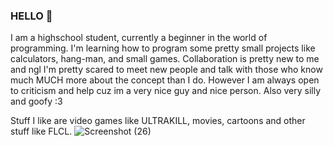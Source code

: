 ### HELLO 👋
I am a highschool student, currently a beginner in the world of programming.
I'm learning how to program some pretty small projects like calculators, hang-man, and small games.
Collaboration is pretty new to me and ngl I'm pretty scared to meet new people and talk with those who know much MUCH more about the concept than I do. 
However I am always open to criticism and help cuz im a very nice guy and nice person. Also very silly and goofy :3

Stuff I like are video games like ULTRAKILL, movies, cartoons and other stuff like FLCL.
![Screenshot (26)](https://github.com/Samie99/Samie99/assets/149211116/d21f63c6-1eae-44f7-8a64-1d05ff952c22)













<!--
**Samie99/Samie99** is a ✨ _special_ ✨ repository because its `README.md` (this file) appears on your GitHub profile.

Here are some ideas to get you started:

- 🔭 I’m currently working on ...
- 🌱 I’m currently learning ...
- 👯 I’m looking to collaborate on ...
- 🤔 I’m looking for help with ...
- 💬 Ask me about ...
- 📫 How to reach me: ...
- 😄 Pronouns: ...
- ⚡ Fun fact: ...
-->
